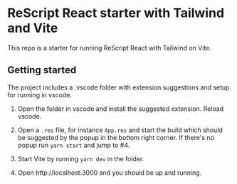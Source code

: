# ReScript React starter with Tailwind and Vite

This repo is a starter for running ReScript React with Tailwind on Vite.

## Getting started

The project includes a .vscode folder with extension suggestions and setup for running in vscode.

1. Open the folder in vscode and install the suggested extension. Reload vscode.

2. Open a `.res` file, for instance `App.res` and start the build which should be suggested by the popup in the bottom right corner. If there's no popup run `yarn start` and jump to #4.

3. Start Vite by running `yarn dev` in the folder.

4. Open http://localhost:3000 and you should be up and running.
